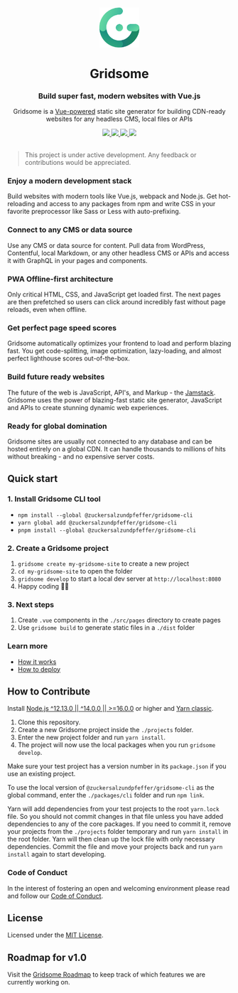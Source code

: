 <p align="center">
  <br>
  <a href="https://www.gridsome.org">
    <img src="https://raw.githubusercontent.com/gridsome/gridsome/master/.github/assets/logo.png" width="90"/>
  </a>
</p>

<h1 align="center">Gridsome</h1>
<h3 align="center">Build super fast, modern websites with Vue.js</h3>
<p align="center">
Gridsome is a <a href="//vuejs.org">Vue-powered</a> static site generator for building CDN-ready websites for any headless CMS, local files or APIs
</p>

<p align="center">
  <a title="Total downloads" href="https://www.npmjs.com/package/gridsome">
    <img src="https://img.shields.io/npm/dm/gridsome.svg?style=flat-square">
  </a>
  <a title="Current version" href="https://www.npmjs.com/package/gridsome">
    <img src="https://img.shields.io/npm/v/gridsome.svg?style=flat-square">
  </a>
  <a title="MIT License" href="LICENSE">
    <img src="https://img.shields.io/github/license/gridsome/gridsome.svg?style=flat-square">
  </a>
  <a title="Follow on Twitter" href="https://twitter.com/gridsome">
    <img src="https://img.shields.io/twitter/follow/gridsome.svg?style=social&label=Follow">
  </a>
  <br>
  <br>
</p>

> This project is under active development. Any feedback or contributions would be appreciated.

### Enjoy a modern development stack

Build websites with modern tools like Vue.js, webpack and Node.js. Get hot-reloading and access to any packages from npm and write CSS in your favorite preprocessor like Sass or Less with auto-prefixing.

### Connect to any CMS or data source

Use any CMS or data source for content. Pull data from WordPress, Contentful, local Markdown, or any other headless CMS or APIs and access it with GraphQL in your pages and components.

### PWA Offline-first architecture

Only critical HTML, CSS, and JavaScript get loaded first. The next pages are then prefetched so users can click around incredibly fast without page reloads, even when offline.

### Get perfect page speed scores

Gridsome automatically optimizes your frontend to load and perform blazing fast. You get code-splitting, image optimization, lazy-loading, and almost perfect lighthouse scores out-of-the-box.

### Build future ready websites

The future of the web is JavaScript, API's, and Markup - the [Jamstack](https://jamstack.org/). Gridsome uses the power of blazing-fast static site generator, JavaScript and APIs to create stunning dynamic web experiences.

### Ready for global domination

Gridsome sites are usually not connected to any database and can be hosted entirely on a global CDN. It can handle thousands to millions of hits without breaking - and no expensive server costs.

## Quick start

### 1. Install Gridsome CLI tool

- `npm install --global @zuckersalzundpfeffer/gridsome-cli`
- `yarn global add @zuckersalzundpfeffer/gridsome-cli`
- `pnpm install --global @zuckersalzundpfeffer/gridsome-cli`

### 2. Create a Gridsome project

1. `gridsome create my-gridsome-site` to create a new project
2. `cd my-gridsome-site` to open the folder
3. `gridsome develop` to start a local dev server at `http://localhost:8080`
4. Happy coding 🎉🙌

### 3. Next steps

1. Create `.vue` components in the `./src/pages` directory to create pages
2. Use `gridsome build` to generate static files in a `./dist` folder

### Learn more

- [How it works](https://gridsome.org/docs/how-it-works/)
- [How to deploy](https://gridsome.org/docs/deployment/)

## How to Contribute

Install [Node.js ^12.13.0 || ^14.0.0 || >=16.0.0](https://nodejs.org/en/download/) or higher and [Yarn classic](https://classic.yarnpkg.com/en/docs/install/).

1. Clone this repository.
2. Create a new Gridsome project inside the `./projects` folder.
3. Enter the new project folder and run `yarn install`.
4. The project will now use the local packages when you run `gridsome develop`.

Make sure your test project has a version number in its `package.json` if you use an existing project.

To use the local version of `@zuckersalzundpfeffer/gridsome-cli` as the global command, enter the `./packages/cli` folder and run `npm link`.

Yarn will add dependencies from your test projects to the root `yarn.lock` file. So you should not commit changes in that file unless you have added dependencies to any of the core packages. If you need to commit it, remove your projects from the `./projects` folder temporary and run `yarn install` in the root folder. Yarn will then clean up the lock file with only necessary dependencies. Commit the file and move your projects back and run `yarn install` again to start developing.

### Code of Conduct

In the interest of fostering an open and welcoming environment please read and follow our [Code of Conduct](./CODE_OF_CONDUCT.md).

## License

Licensed under the [MIT License](./LICENSE).

## Roadmap for v1.0

Visit the [Gridsome Roadmap](https://github.com/gridsome/gridsome/projects/2) to keep track of which features we are currently working on.
